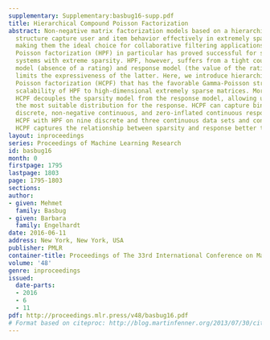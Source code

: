```yaml
---
supplementary: Supplementary:basbug16-supp.pdf
title: Hierarchical Compound Poisson Factorization
abstract: Non-negative matrix factorization models based on a hierarchical Gamma-Poisson
  structure capture user and item behavior effectively in extremely sparse data sets,
  making them the ideal choice for collaborative filtering applications. Hierarchical
  Poisson factorization (HPF) in particular has proved successful for scalable recommendation
  systems with extreme sparsity. HPF, however, suffers from a tight coupling of sparsity
  model (absence of a rating) and response model (the value of the rating), which
  limits the expressiveness of the latter. Here, we introduce hierarchical compound
  Poisson factorization (HCPF) that has the favorable Gamma-Poisson structure and
  scalability of HPF to high-dimensional extremely sparse matrices. More importantly,
  HCPF decouples the sparsity model from the response model, allowing us to choose
  the most suitable distribution for the response. HCPF can capture binary, non-negative
  discrete, non-negative continuous, and zero-inflated continuous responses. We compare
  HCPF with HPF on nine discrete and three continuous data sets and conclude that
  HCPF captures the relationship between sparsity and response better than HPF.
layout: inproceedings
series: Proceedings of Machine Learning Research
id: basbug16
month: 0
firstpage: 1795
lastpage: 1803
page: 1795-1803
sections: 
author:
- given: Mehmet
  family: Basbug
- given: Barbara
  family: Engelhardt
date: 2016-06-11
address: New York, New York, USA
publisher: PMLR
container-title: Proceedings of The 33rd International Conference on Machine Learning
volume: '48'
genre: inproceedings
issued:
  date-parts:
  - 2016
  - 6
  - 11
pdf: http://proceedings.mlr.press/v48/basbug16.pdf
# Format based on citeproc: http://blog.martinfenner.org/2013/07/30/citeproc-yaml-for-bibliographies/
---
```

